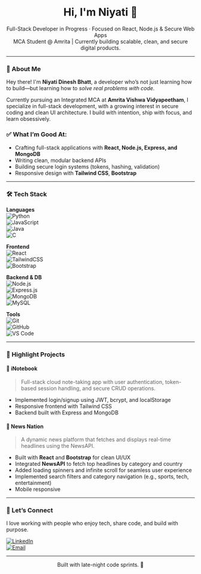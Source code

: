 <h1 align="center">Hi, I'm Niyati 👋</h1>
<p align="center">
  Full-Stack Developer in Progress · Focused on React, Node.js & Secure Web Apps <br>
  MCA Student @ Amrita | Currently building scalable, clean, and secure digital products.
</p>

---

### 🚀 About Me

Hey there! I'm **Niyati Dinesh Bhatt**, a developer who’s not just learning how to build—but learning how to *solve real problems with code.*

Currently pursuing an Integrated MCA at **Amrita Vishwa Vidyapeetham**, I specialize in full-stack development, with a growing interest in secure coding and clean UI architecture. I build with intention, ship with focus, and learn obsessively.

### ✅ What I’m Good At:
- Crafting full-stack applications with **React, Node.js, Express, and MongoDB**
- Writing clean, modular backend APIs
- Building secure login systems (tokens, hashing, validation)
- Responsive design with **Tailwind CSS**, **Bootstrap**
<!--- Deploying projects on **Render**, **Netlify**, and **GitHub Pages**-->

---

### 🛠️ Tech Stack

**Languages**  
![Python](https://img.shields.io/badge/Python-3670A0?style=flat-square&logo=python&logoColor=ffdd54)  
![JavaScript](https://img.shields.io/badge/JavaScript-%23F7DF1E.svg?style=flat-square&logo=javascript&logoColor=black)  
![Java](https://img.shields.io/badge/Java-%23ED8B00.svg?style=flat-square&logo=openjdk&logoColor=white)  
![C](https://img.shields.io/badge/C-%2300599C.svg?style=flat-square&logo=c&logoColor=white)  

**Frontend**  
![React](https://img.shields.io/badge/React-%2320232a.svg?style=flat-square&logo=react&logoColor=%2361DAFB)  
![TailwindCSS](https://img.shields.io/badge/Tailwind_CSS-38B2AC?style=flat-square&logo=tailwind-css&logoColor=white)  
![Bootstrap](https://img.shields.io/badge/Bootstrap-%23563D7C.svg?style=flat-square&logo=bootstrap&logoColor=white)  

**Backend & DB**  
![Node.js](https://img.shields.io/badge/Node.js-%2343853D.svg?style=flat-square&logo=node.js&logoColor=white)  
![Express.js](https://img.shields.io/badge/Express.js-%23404d59.svg?style=flat-square&logo=express&logoColor=white)  
![MongoDB](https://img.shields.io/badge/MongoDB-%2347A248.svg?style=flat-square&logo=mongodb&logoColor=white)  
![MySQL](https://img.shields.io/badge/MySQL-%2300f.svg?style=flat-square&logo=mysql&logoColor=white)  

**Tools**  
![Git](https://img.shields.io/badge/Git-%23F05033.svg?style=flat-square&logo=git&logoColor=white)  
![GitHub](https://img.shields.io/badge/GitHub-%23121011.svg?style=flat-square&logo=github&logoColor=white)  
![VS Code](https://img.shields.io/badge/VS_Code-%23007ACC.svg?style=flat-square&logo=visual-studio-code&logoColor=white)

---

### 📌 Highlight Projects

#### 📓 iNotebook 
<!--– [GitHub Repo](https://github.com/Niyati-Dinesh/iNotebook)-->
> Full-stack cloud note-taking app with user authentication, token-based session handling, and secure CRUD operations.

- Implemented login/signup using JWT, bcrypt, and localStorage
- Responsive frontend with Tailwind CSS
- Backend built with Express and MongoDB


#### 📰 News Nation 
<!-- – [GitHub Repo](https://github.com/Niyati-Dinesh/News-Nation)-->
> A dynamic news platform that fetches and displays real-time headlines using the NewsAPI.

- Built with **React** and **Bootstrap** for clean UI/UX
- Integrated **NewsAPI** to fetch top headlines by category and country
- Added loading spinners and infinite scroll for seamless user experience
- Implemented search filters and category navigation (e.g., sports, tech, entertainment)
- Mobile responsive 


---

### 🤝 Let’s Connect

I love working with people who enjoy tech, share code, and build with purpose.

[![LinkedIn](https://img.shields.io/badge/LinkedIn-%230077B5.svg?style=for-the-badge&logo=linkedin&logoColor=white)](https://www.linkedin.com/in/niyati-dinesh-bhatt)  
[![Email](https://img.shields.io/badge/Gmail-D14836?style=for-the-badge&logo=gmail&logoColor=white)](mailto:niyati2dinesh@gmail.com)

---

<p align="center">
Built with late-night code sprints. 🚀
</p>
